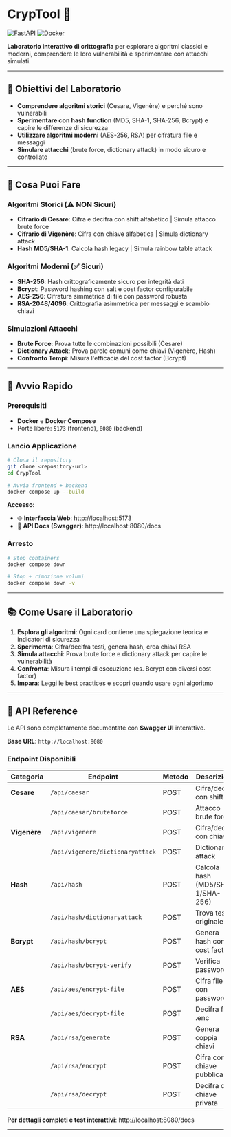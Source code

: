# CrypTool 🔐

[![FastAPI](https://img.shields.io/badge/FastAPI-009688?logo=fastapi&logoColor=white)](https://fastapi.tiangolo.com/)
[![Docker](https://img.shields.io/badge/Docker-2496ED?logo=docker&logoColor=white)](https://docs.docker.com)

**Laboratorio interattivo di crittografia** per esplorare algoritmi classici e moderni, comprendere le loro vulnerabilità e sperimentare con attacchi simulati.

---

## 🎯 Obiettivi del Laboratorio

- **Comprendere algoritmi storici** (Cesare, Vigenère) e perché sono vulnerabili
- **Sperimentare con hash function** (MD5, SHA-1, SHA-256, Bcrypt) e capire le differenze di sicurezza
- **Utilizzare algoritmi moderni** (AES-256, RSA) per cifratura file e messaggi
- **Simulare attacchi** (brute force, dictionary attack) in modo sicuro e controllato
---

## 🧪 Cosa Puoi Fare

### Algoritmi Storici (⚠️ NON Sicuri)
- **Cifrario di Cesare**: Cifra e decifra con shift alfabetico | Simula attacco brute force
- **Cifrario di Vigenère**: Cifra con chiave alfabetica | Simula dictionary attack
- **Hash MD5/SHA-1**: Calcola hash legacy | Simula rainbow table attack

### Algoritmi Moderni (✅ Sicuri)
- **SHA-256**: Hash crittograficamente sicuro per integrità dati
- **Bcrypt**: Password hashing con salt e cost factor configurabile
- **AES-256**: Cifratura simmetrica di file con password robusta
- **RSA-2048/4096**: Crittografia asimmetrica per messaggi e scambio chiavi

### Simulazioni Attacchi
- **Brute Force**: Prova tutte le combinazioni possibili (Cesare)
- **Dictionary Attack**: Prova parole comuni come chiavi (Vigenère, Hash)
- **Confronto Tempi**: Misura l'efficacia del cost factor (Bcrypt)

---

## 🚀 Avvio Rapido

### Prerequisiti
- **Docker** e **Docker Compose**
- Porte libere: `5173` (frontend), `8080` (backend)

### Lancio Applicazione

```bash
# Clona il repository
git clone <repository-url>
cd CrypTool

# Avvia frontend + backend
docker compose up --build
```

**Accesso:**
- 🌐 **Interfaccia Web**: http://localhost:5173
- 📘 **API Docs (Swagger)**: http://localhost:8080/docs

### Arresto

```bash
# Stop containers
docker compose down

# Stop + rimozione volumi
docker compose down -v
```

---

## 📚 Come Usare il Laboratorio

1. **Esplora gli algoritmi**: Ogni card contiene una spiegazione teorica e indicatori di sicurezza
2. **Sperimenta**: Cifra/decifra testi, genera hash, crea chiavi RSA
3. **Simula attacchi**: Prova brute force e dictionary attack per capire le vulnerabilità
4. **Confronta**: Misura i tempi di esecuzione (es. Bcrypt con diversi cost factor)
5. **Impara**: Leggi le best practices e scopri quando usare ogni algoritmo

---

## 🔗 API Reference

Le API sono completamente documentate con **Swagger UI** interattivo.

**Base URL**: `http://localhost:8080`

### Endpoint Disponibili

| Categoria | Endpoint | Metodo | Descrizione |
|-----------|----------|--------|-------------|
| **Cesare** | `/api/caesar` | POST | Cifra/decifra con shift |
| | `/api/caesar/bruteforce` | POST | Attacco brute force |
| **Vigenère** | `/api/vigenere` | POST | Cifra/decifra con chiave |
| | `/api/vigenere/dictionaryattack` | POST | Dictionary attack |
| **Hash** | `/api/hash` | POST | Calcola hash (MD5/SHA-1/SHA-256) |
| | `/api/hash/dictionaryattack` | POST | Trova testo originale |
| **Bcrypt** | `/api/hash/bcrypt` | POST | Genera hash con cost factor |
| | `/api/hash/bcrypt-verify` | POST | Verifica password |
| **AES** | `/api/aes/encrypt-file` | POST | Cifra file con password |
| | `/api/aes/decrypt-file` | POST | Decifra file .enc |
| **RSA** | `/api/rsa/generate` | POST | Genera coppia chiavi |
| | `/api/rsa/encrypt` | POST | Cifra con chiave pubblica |
| | `/api/rsa/decrypt` | POST | Decifra con chiave privata |

**Per dettagli completi e test interattivi**: http://localhost:8080/docs

---


